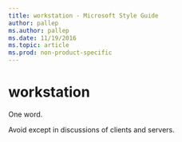 ```yaml
---
title: workstation - Microsoft Style Guide
author: pallep
ms.author: pallep
ms.date: 11/19/2016
ms.topic: article
ms.prod: non-product-specific
---
```


# workstation

One word. 

Avoid except in discussions of clients and servers. 
